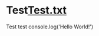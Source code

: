 # Test[Test.txt](https://github.com/Rowwenhezen/Test/files/8516412/Test.txt)
Test test
console.log('Hello World!')
